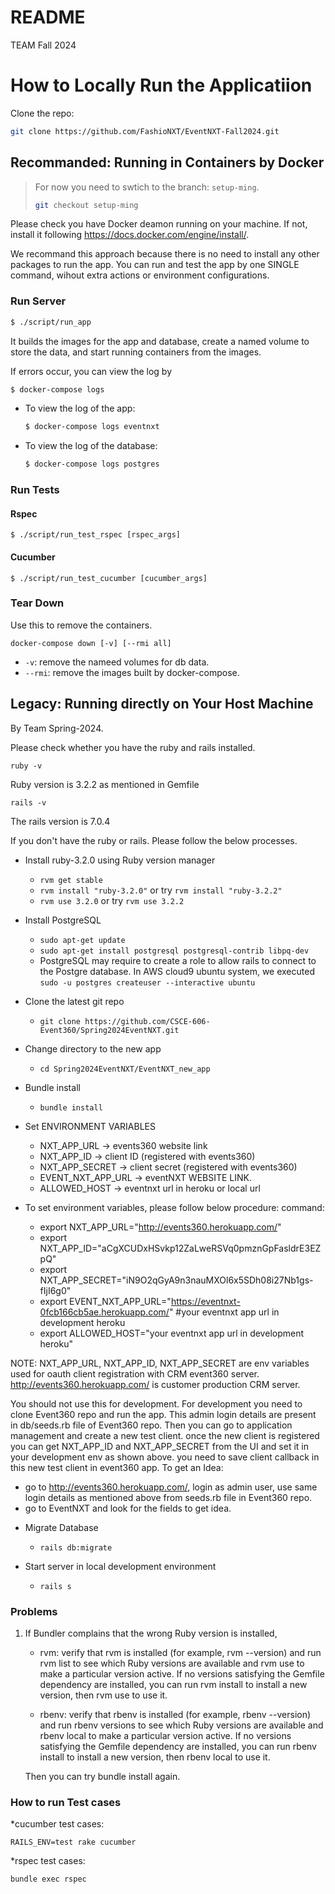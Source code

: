 # README

TEAM Fall 2024

# How to Locally Run the Applicatiion

Clone the repo: 

```bash
git clone https://github.com/FashioNXT/EventNXT-Fall2024.git
```

## Recommanded: Running in Containers by Docker

> For now you need to swtich to the branch: `setup-ming`.
> ```bash
> git checkout setup-ming 
> ```

Please check you have Docker deamon running on your machine. If not, install it following https://docs.docker.com/engine/install/.

We recommand this approach because there is no need to install any other packages to run the app. You can run and test the app by one SINGLE command, wihout extra actions or environment configurations.

### Run Server

```bash
$ ./script/run_app
```
It builds the images for the app and database,  create a named volume to store the data, and start running containers from the images.

If errors occur, you can view the log by
```bash
$ docker-compose logs
```
- To view the log of the app:
    ```bash
    $ docker-compose logs eventnxt
    ```
- To view the log of the database:
    ```bash
    $ docker-compose logs postgres
    ``` 

### Run Tests

#### Rspec
```
$ ./script/run_test_rspec [rspec_args]
```

#### Cucumber
```
$ ./script/run_test_cucumber [cucumber_args]
```

### Tear Down
Use this to remove the containers.
```
docker-compose down [-v] [--rmi all]
```
- `-v`: remove the nameed volumes for db data.
- `--rmi`: remove the images built by docker-compose.

## Legacy: Running directly on Your Host Machine

By Team Spring-2024.

Please check whether you have the ruby and rails installed. 
```
ruby -v
```
Ruby version is 3.2.2 as mentioned in Gemfile
```
rails -v
```
The rails version is 7.0.4

If you don't have the ruby or rails. Please follow the below processes.

* Install ruby-3.2.0 using Ruby version manager
  * `rvm get stable`
  * `rvm install "ruby-3.2.0"` or try `rvm install "ruby-3.2.2"`
  * `rvm use 3.2.0` or try `rvm use 3.2.2`

* Install PostgreSQL
  * `sudo apt-get update`
  * `sudo apt-get install postgresql postgresql-contrib libpq-dev`
  * PostgreSQL may require to create a role to allow rails to connect to the Postgre database. In AWS cloud9 ubuntu system, we executed `sudo -u postgres createuser --interactive ubuntu`

* Clone the latest git repo
  * `git clone https://github.com/CSCE-606-Event360/Spring2024EventNXT.git`

* Change directory to the new app
  * `cd Spring2024EventNXT/EventNXT_new_app` 

* Bundle install
  * `bundle install`
    
* Set ENVIRONMENT VARIABLES
    * NXT_APP_URL -> events360 website link
    * NXT_APP_ID -> client ID (registered with events360)
    * NXT_APP_SECRET -> client secret (registered with events360)
    * EVENT_NXT_APP_URL -> eventNXT WEBSITE LINK.
    * ALLOWED_HOST -> eventnxt url in heroku or local url
      
* To set environment variables, please follow below procedure:
command: 
   - export NXT_APP_URL="http://events360.herokuapp.com/"
   - export NXT_APP_ID="aCgXCUDxHSvkp12ZaLweRSVq0pmznGpFasldrE3EZpQ"
   - export NXT_APP_SECRET="iN9O2qGyA9n3nauMXOl6x5SDh08i27Nb1gs-fIjI6g0"
   - export EVENT_NXT_APP_URL="https://eventnxt-0fcb166cb5ae.herokuapp.com/" #your eventnxt app url in development heroku
   - export ALLOWED_HOST="your eventnxt app url in development heroku"

NOTE: NXT_APP_URL, NXT_APP_ID, NXT_APP_SECRET are env variables used for oauth client registration with CRM event360 server.
http://events360.herokuapp.com/ is customer production CRM server.

You should not use this for development. For development you need to clone Event360 repo and run the app.
This admin login details are present in db/seeds.rb file of Event360 repo.
Then you can go to application management and create a new test client. once the new client is registered
you can get NXT_APP_ID and NXT_APP_SECRET from the UI and set it in your development env as shown above.
you need to save client callback in this new test client in event360 app.
To get an Idea:
 - go to http://events360.herokuapp.com/, login as admin user, use same login details as mentioned above from seeds.rb file in Event360 repo.
 - go to EventNXT and look for the fields to get idea.

* Migrate Database
  * `rails db:migrate`

* Start server in local development environment
  * `rails s`
 
### Problems
1. If Bundler complains that the wrong Ruby version is installed,

    * rvm: verify that rvm is installed (for example, rvm --version) and run rvm list to see which Ruby versions are available and rvm use <version> to make a particular version active. If no versions satisfying the Gemfile dependency are installed, you can run rvm install <version> to install a new version, then rvm use <version> to use it.
    
    * rbenv: verify that rbenv is installed (for example, rbenv --version) and run rbenv versions to see which Ruby versions are available and rbenv local <version> to make a particular version active. If no versions satisfying the Gemfile dependency are installed, you can run rbenv install <version> to install a new version, then rbenv local <version> to use it.
    
    Then you can try bundle install again.

### How to run Test cases

*cucumber test cases:

```console
RAILS_ENV=test rake cucumber
```

*rspec test cases:

```console
bundle exec rspec
```